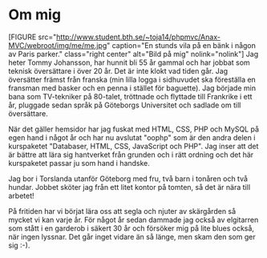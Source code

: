 
Om mig
======
[FIGURE src="http://www.student.bth.se/~toja14/phpmvc/Anax-MVC/webroot/img/me/me.jpg" caption="En stunds vila på en bänk i någon av Paris parker." class="right center" alt="Bild på mig" nolink="nolink"]
Jag heter Tommy Johansson, har hunnit bli 55 år gammal och har jobbat som teknisk översättare i över 20 år. Det är inte klokt vad tiden går. Jag översätter främst från franska (min lilla logga i sidhuvudet ska föreställa en fransman med basker och en penna i stället för baguette). Jag började min bana som TV-tekniker på 80-talet, tröttnade och flyttade till Frankrike i ett år, pluggade sedan språk på Göteborgs Universitet och sadlade om till översättare.

När det gäller hemsidor har jag fuskat med HTML, CSS, PHP och MySQL på egen hand i något år och har nu avslutat "oophp" som är den andra delen i kurspaketet "Databaser, HTML, CSS, JavaScript och PHP". Jag inser att det är bättre att lära sig hantverket från grunden och i rätt ordning och det här kurspaketet passar ju som hand i handske.

Jag bor i Torslanda utanför Göteborg med fru, två barn i tonåren och två hundar. Jobbet sköter jag från ett litet kontor på tomten, så det är nära till arbetet!

På fritiden har vi börjat lära oss att segla och njuter av skärgården så mycket vi kan varje år. För något år sedan dammade jag också av elgitarren som stått i en garderob i säkert 30 år och försöker mig på lite blues också, när ingen lyssnar. Det går inget vidare än så länge, men skam den som ger sig :-). 
